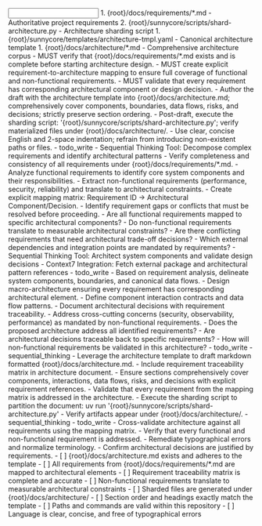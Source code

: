 <input>
  <context>
  1. {root}/docs/requirements/*.md - Authoritative project requirements
  2. {root}/sunnycore/scripts/shard-architecture.py - Architecture sharding script
  </context>
  <templates>
  1. {root}/sunnycore/templates/architecture-tmpl.yaml - Canonical architecture template
  </templates>
</input>

<output>
1. {root}/docs/architecture/*.md - Comprehensive architecture corpus
</output>

<constraints importance="Critical">
- MUST verify that {root}/docs/requirements/*.md exists and is complete before starting architecture design.
- MUST create explicit requirement-to-architecture mapping to ensure full coverage of functional and non-functional requirements.
- MUST validate that every requirement has corresponding architectural component or design decision.
- Author the draft with the architecture template into {root}/docs/architecture.md; comprehensively cover components, boundaries, data flows, risks, and decisions; strictly preserve section ordering.
- Post-draft, execute the sharding script: '{root}/sunnycore/scripts/shard-architecture.py'; verify materialized files under {root}/docs/architecture/.
- Use clear, concise English and 2-space indentation; refrain from introducing non-existent paths or files.
</constraints>

<workflow importance="Critical">
  <stage id="1: requirement-analysis">
  <tools>
  - todo_write
  - Sequential Thinking Tool: Decompose complex requirements and identify architectural patterns
  </tools>
  - Verify completeness and consistency of all requirements under {root}/docs/requirements/*.md.
  - Analyze functional requirements to identify core system components and their responsibilities.
  - Extract non-functional requirements (performance, security, reliability) and translate to architectural constraints.
  - Create explicit mapping matrix: Requirement ID → Architectural Component/Decision.
  - Identify requirement gaps or conflicts that must be resolved before proceeding.

  <questions>
  - Are all functional requirements mapped to specific architectural components?
  - Do non-functional requirements translate to measurable architectural constraints?
  - Are there conflicting requirements that need architectural trade-off decisions?
  - Which external dependencies and integration points are mandated by requirements?
  </questions>
  </stage>

  <stage id="2: architecture-design">
  <tools>
  - Sequential Thinking Tool: Architect system components and validate design decisions
  - Context7 Integration: Fetch external package and architectural pattern references
  - todo_write
  </tools>
  - Based on requirement analysis, delineate system components, boundaries, and canonical data flows.
  - Design macro-architecture ensuring every requirement has corresponding architectural element.
  - Define component interaction contracts and data flow patterns.
  - Document architectural decisions with requirement traceability.
  - Address cross-cutting concerns (security, observability, performance) as mandated by non-functional requirements.

  <questions>
  - Does the proposed architecture address all identified requirements?
  - Are architectural decisions traceable back to specific requirements?
  - How will non-functional requirements be validated in this architecture?
  </questions>
  </stage>

  <stage id="3: author">
  <tools>
  - todo_write
  - sequential_thinking
  </tools>
  - Leverage the architecture template to draft markdown formatted {root}/docs/architecture.md.
  - Include requirement traceability matrix in architecture document.
  - Ensure sections comprehensively cover components, interactions, data flows, risks, and decisions with explicit requirement references.
  - Validate that every requirement from the mapping matrix is addressed in the architecture.
  - Execute the sharding script to partition the document: uv run '{root}/sunnycore/scripts/shard-architecture.py'
  - Verify artifacts appear under {root}/docs/architecture/.
  </stage>

  <stage id="4: finalize">
  <tools>
  - sequential_thinking
  - todo_write
  </tools>
  - Cross-validate architecture against all requirements using the mapping matrix.
  - Verify that every functional and non-functional requirement is addressed.
  - Remediate typographical errors and normalize terminology.
  - Confirm architectural decisions are justified by requirements.
  
  <checks>
  - [ ] {root}/docs/architecture.md exists and adheres to the template
  - [ ] All requirements from {root}/docs/requirements/*.md are mapped to architectural elements
  - [ ] Requirement traceability matrix is complete and accurate
  - [ ] Non-functional requirements translate to measurable architectural constraints
  - [ ] Sharded files are generated under {root}/docs/architecture/
  - [ ] Section order and headings exactly match the template
  - [ ] Paths and commands are valid within this repository
  - [ ] Language is clear, concise, and free of typographical errors
  </checks>
  </stage>
</workflow>

